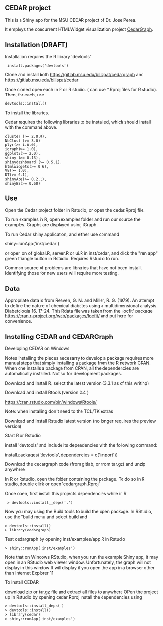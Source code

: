 CEDAR project
------

This is a  Shiny app for the MSU CEDAR project of Dr. Jose Perea. 

It employs the concurrent HTMLWidget visualization project [CedarGraph](https://gitlab.msu.edu/billspat/cedargraph).  

Installation  (DRAFT)
----

Installation requires the R library 'devtools'  

     install.packages('devtools')

Clone and install both https://gitlab.msu.edu/billspat/cedargraph and  https://gitlab.msu.edu/billspat/cedar

Once cloned open each in R or R studio.   ( can use  *.Rproj files for R studio).    Then, for each, use 

    devtools::install()

To install the libraries.  

Cedar requires the following libraries to be installed, which should install with the command above.  

    cluster (>= 2.0.0),
    NbClust (>= 3.0),
    plyr(>= 1.8.0),
    igraph(>= 1.0),
    ggplot2(>= 2.0),
    shiny (>= 0.13),
    shinydashboard (>= 0.5.1),
    htmlwidgets(>= 0.6), 
    V8(>= 1.0),
    DT(>= 0.1),
    shinyAce(>= 0.2.1),
    shinyBS(>= 0.60)
    
Use
---

Open the Cedar project folder in Rstudio, or open the cedar.Rproj file.    

To run examples in R, open examples folder and run our source the examples.   Graphs are displayed using iGraph. 

To run Cedar shiny application, and either use command 

   shiny::runApp('inst/cedar')
  
or open on of global.R, server.R or ui.R  in inst/cedar, and click the "run app" green triangle button in Rstudio.  Requires Rstudio to run.  

Common source of problems are libraries that have not been install.   Identifying those for new users will require more testing. 

Data
----

Appropriate data is from Reaven, G. M. and Miller, R. G. (1979). An attempt to define the nature of chemical diabetes using a multidimensional analysis. Diabetologia 16, 17-24,  This Rdata file was taken from the  'locfit' package https://cran.r-project.org/web/packages/locfit/ and put here for convenience.   


Installing CEDAR and CEDARGraph
---

Developing CEDAR on Windows

Notes
Installing the pieces necesarry to develop a package requires more manual steps that simply installing a package from the 
R network CRAN.   When one installs a package from CRAN, all the dependencies are automatically installed. 
Not so for development packages.   


Download and Install R, select the latest version (3.3.1 as of this writing)

Download and install Rtools (version 3.4 )

https://cran.rstudio.com/bin/windows/Rtools/

Note: when installing don't need to the TCL/TK extras

Download and Install Rstudio latest version (no longer requires the preview version)

Start R or Rstudio

install 'devtools'  and include its dependencies with the following command:

install.packages('devtools', dependencies = c('import'))
 
Download the cedargraph code (from gitlab, or from tar.gz) and unzip anywhere

In R or Rstudio, open the folder containing the package.  To do so in R studio, double click or open 
'cedargraph.Rproj'

Once open, first install this projects dependencies while in R

     > devtools::install__deps('.')

Now you may using the Build tools to build the open package.  In RStudio, use the "build menu and select build and 


    > devtools::install()
    > library(cedargraph)

Test cedargraph by opening inst/examples/app.R in Rstudio

    > shiny::runApp('inst/examples')

Note that on Windows RStudio, when you run the example Shiny app, it may open
in an RStudio web viewer window.  Unfortunately, the graph will not display in this window
It will display if you open the app in a browser other than Internet Explorer 11

To install CEDAR

download zip or tar.gz file and extract all files to anywhere
OPen the project up in Rstudio by opening cedar.Rproj
Install the dependencies using 

    > devtools::install_deps(.)
    > devtools::install()
    > library(cedar)
    > shiny::runApp('inst/examples') 



